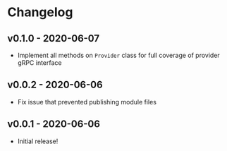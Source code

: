 # Changelog

## v0.1.0 - 2020-06-07

- Implement all methods on `Provider` class for full coverage of provider gRPC interface

## v0.0.2 - 2020-06-06

- Fix issue that prevented publishing module files

## v0.0.1 - 2020-06-06

- Initial release!
